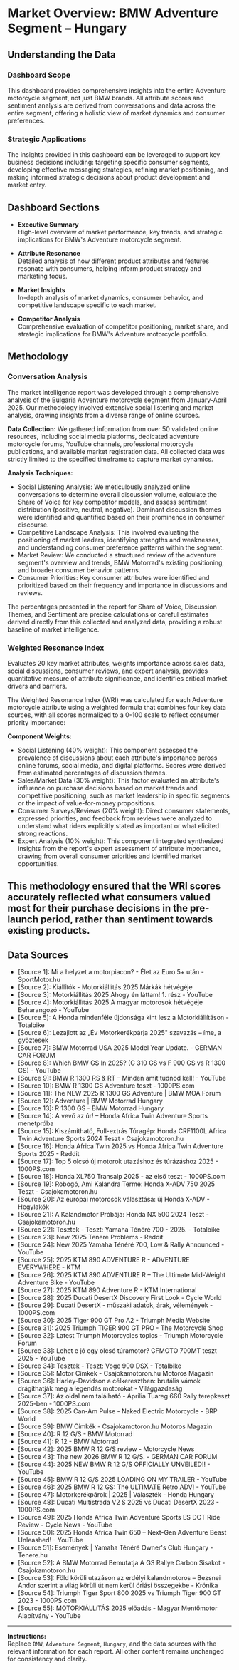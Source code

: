 # Market Overview: BMW Adventure Segment – Hungary

## Understanding the Data

### Dashboard Scope
This dashboard provides comprehensive insights into the entire Adventure motorcycle segment, not just BMW brands. All attribute scores and sentiment analysis are derived from conversations and data across the entire segment, offering a holistic view of market dynamics and consumer preferences.

### Strategic Applications
The insights provided in this dashboard can be leveraged to support key business decisions including: targeting specific consumer segments, developing effective messaging strategies, refining market positioning, and making informed strategic decisions about product development and market entry.

## Dashboard Sections

- **Executive Summary**  
  High-level overview of market performance, key trends, and strategic implications for BMW's Adventure motorcycle segment.

- **Attribute Resonance**  
  Detailed analysis of how different product attributes and features resonate with consumers, helping inform product strategy and marketing focus.

- **Market Insights**  
  In-depth analysis of market dynamics, consumer behavior, and competitive landscape specific to each market.

- **Competitor Analysis**  
  Comprehensive evaluation of competitor positioning, market share, and strategic implications for BMW's Adventure motorcycle portfolio.

## Methodology

### Conversation Analysis
The market intelligence report was developed through a comprehensive analysis of the Bulgaria Adventure motorcycle segment from January-April 2025. Our methodology involved extensive social listening and market analysis, drawing insights from a diverse range of online sources.

**Data Collection:** We gathered information from over 50 validated online resources, including social media platforms, dedicated adventure motorcycle forums, YouTube channels, professional motorcycle publications, and available market registration data. All collected data was strictly limited to the specified timeframe to capture market dynamics.

**Analysis Techniques:**
- Social Listening Analysis: We meticulously analyzed online conversations to determine overall discussion volume, calculate the Share of Voice for key competitor models, and assess sentiment distribution (positive, neutral, negative). Dominant discussion themes were identified and quantified based on their prominence in consumer discourse.
- Competitive Landscape Analysis: This involved evaluating the positioning of market leaders, identifying strengths and weaknesses, and understanding consumer preference patterns within the segment.
- Market Review: We conducted a structured review of the adventure segment's overview and trends, BMW Motorrad's existing positioning, and broader consumer behavior patterns.
- Consumer Priorities: Key consumer attributes were identified and prioritized based on their frequency and importance in discussions and reviews.

The percentages presented in the report for Share of Voice, Discussion Themes, and Sentiment are precise calculations or careful estimates derived directly from this collected and analyzed data, providing a robust baseline of market intelligence.

### Weighted Resonance Index
Evaluates 20 key market attributes, weights importance across sales data, social discussions, consumer reviews, and expert analysis, provides quantitative measure of attribute significance, and identifies critical market drivers and barriers.

The Weighted Resonance Index (WRI) was calculated for each Adventure motorcycle attribute using a weighted formula that combines four key data sources, with all scores normalized to a 0-100 scale to reflect consumer priority importance:

**Component Weights:**
- Social Listening (40% weight): This component assessed the prevalence of discussions about each attribute's importance across online forums, social media, and digital platforms. Scores were derived from estimated percentages of discussion themes.
- Sales/Market Data (30% weight): This factor evaluated an attribute's influence on purchase decisions based on market trends and competitive positioning, such as market leadership in specific segments or the impact of value-for-money propositions.
- Consumer Surveys/Reviews (20% weight): Direct consumer statements, expressed priorities, and feedback from reviews were analyzed to understand what riders explicitly stated as important or what elicited strong reactions.
- Expert Analysis (10% weight): This component integrated synthesized insights from the report's expert assessment of attribute importance, drawing from overall consumer priorities and identified market opportunities.

This methodology ensured that the WRI scores accurately reflected what consumers valued most for their purchase decisions in the pre-launch period, rather than sentiment towards existing products.
---

## Data Sources

- [Source 1]: Mi a helyzet a motorpiacon? - Élet az Euro 5+ után - SportMotor.hu
- [Source 2]: Kiállítók - Motorkiállítás 2025 Márkák hétvégéje
- [Source 3]: Motorkiállítás 2025 Ahogy én láttam! 1. rész - YouTube
- [Source 4]: Motorkiállítás 2025 A magyar motorosok hétvégéje Beharangozó - YouTube
- [Source 5]: A Honda mindenféle újdonsága kint lesz a Motorkiállításon - Totalbike
- [Source 6]: Lezajlott az „Év Motorkerékpárja 2025" szavazás – íme, a győztesek
- [Source 7]: BMW Motorrad USA 2025 Model Year Update. - GERMAN CAR FORUM
- [Source 8]: Which BMW GS In 2025? (G 310 GS vs F 900 GS vs R 1300 GS) - YouTube
- [Source 9]: BMW R 1300 RS & RT – Minden amit tudnod kell! - YouTube
- [Source 10]: BMW R 1300 GS Adventure teszt - 1000PS.com
- [Source 11]: The NEW 2025 R 1300 GS Adventure | BMW MOA Forum
- [Source 12]: Adventure | BMW Motorrad Hungary
- [Source 13]: R 1300 GS - BMW Motorrad Hungary
- [Source 14]: A vevő az úr! – Honda Africa Twin Adventure Sports menetpróba
- [Source 15]: Kiszámítható, Full-extrás Túragép: Honda CRF1100L Africa Twin Adventure Sports 2024 Teszt - Csajokamotoron.hu
- [Source 16]: Honda Africa Twin 2025 vs Honda Africa Twin Adventure Sports 2025 - Reddit
- [Source 17]: Top 5 olcsó új motorok utazáshoz és túrázáshoz 2025 - 1000PS.com
- [Source 18]: Honda XL750 Transalp 2025 - az első teszt - 1000PS.com
- [Source 19]: Robogó, Ami Kalandra Terme: Honda X-ADV 750 2025 Teszt - Csajokamotoron.hu
- [Source 20]: Az európai motorosok választása: új Honda X-ADV - Hegylakók
- [Source 21]: A Kalandmotor Próbája: Honda NX 500 2024 Teszt - Csajokamotoron.hu
- [Source 22]: Tesztek - Teszt: Yamaha Ténéré 700 - 2025. - Totalbike
- [Source 23]: New 2025 Tenere Problems - Reddit
- [Source 24]: New 2025 Yamaha Ténéré 700, Low & Rally Announced - YouTube
- [Source 25]: 2025 KTM 890 ADVENTURE R - ADVENTURE EVERYWHERE - KTM
- [Source 26]: 2025 KTM 890 ADVENTURE R – The Ultimate Mid-Weight Adventure Bike - YouTube
- [Source 27]: 2025 KTM 890 Adventure R - KTM International
- [Source 28]: 2025 Ducati DesertX Discovery First Look - Cycle World
- [Source 29]: Ducati DesertX - műszaki adatok, árak, vélemények - 1000PS.com
- [Source 30]: 2025 Tiger 900 GT Pro A2 - Triumph Media Website
- [Source 31]: 2025 Triumph TIGER 900 GT PRO - The Motorcycle Shop
- [Source 32]: Latest Triumph Motorcycles topics - Triumph Motorcycle Forum
- [Source 33]: Lehet e jó egy olcsó túramotor? CFMOTO 700MT teszt 2025 - YouTube
- [Source 34]: Tesztek - Teszt: Voge 900 DSX - Totalbike
- [Source 35]: Motor Címkék - Csajokamotoron.hu Motoros Magazin
- [Source 36]: Harley-Davidson a célkeresztben: brutális vámok drágíthatják meg a legendás motorokat - Világgazdaság
- [Source 37]: Az oldal nem található - Aprilia Tuareg 660 Rally terepkeszt 2025-ben - 1000PS.com
- [Source 38]: 2025 Can-Am Pulse - Naked Electric Motorcycle - BRP World
- [Source 39]: BMW Címkék - Csajokamotoron.hu Motoros Magazin
- [Source 40]: R 12 G/S - BMW Motorrad
- [Source 41]: R 12 - BMW Motorrad
- [Source 42]: 2025 BMW R 12 G/S review - Motorcycle News
- [Source 43]: The new 2026 BMW R 12 G/S. - GERMAN CAR FORUM
- [Source 44]: 2025 NEW BMW R 12 G/S OFFICIALLY UNVEILED!! - YouTube
- [Source 45]: BMW R 12 G/S 2025 LOADING ON MY TRAILER - YouTube
- [Source 46]: 2025 BMW R 12 GS: The ULTIMATE Retro ADV! - YouTube
- [Source 47]: Motorkerékpárok | 2025 | Választék - Honda Hungary
- [Source 48]: Ducati Multistrada V2 S 2025 vs Ducati DesertX 2023 - 1000PS.com
- [Source 49]: 2025 Honda Africa Twin Adventure Sports ES DCT Ride Review - Cycle News - YouTube
- [Source 50]: 2025 Honda Africa Twin 650 – Next-Gen Adventure Beast Unleashed! - YouTube
- [Source 51]: Események | Yamaha Ténéré Owner's Club Hungary - Tenere.hu
- [Source 52]: A BMW Motorrad Bemutatja A GS Rallye Carbon Sisakot - Csajokamotoron.hu
- [Source 53]: Föld körüli utazáson az erdélyi kalandmotoros – Bezsnei Andor szerint a világ körüli út nem kerül óriási összegekbe - Krónika
- [Source 54]: Triumph Tiger Sport 800 2025 vs Triumph Tiger 900 GT 2023 - 1000PS.com
- [Source 55]: MOTORKIÁLLíTÁS 2025 előadás - Magyar Mentőmotor Alapítvány - YouTube

---

**Instructions:**  
Replace `BMW`, `Adventure Segment`, `Hungary`, and the data sources with the relevant information for each report. All other content remains unchanged for consistency and clarity.
